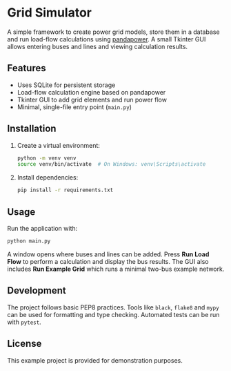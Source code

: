 # Grid Simulator

A simple framework to create power grid models, store them in a database and run load-flow calculations using [pandapower](https://pandapower.readthedocs.io/). A small Tkinter GUI allows entering buses and lines and viewing calculation results.

## Features

- Uses SQLite for persistent storage
- Load-flow calculation engine based on pandapower
- Tkinter GUI to add grid elements and run power flow
- Minimal, single-file entry point (`main.py`)

## Installation

1. Create a virtual environment:
   ```bash
   python -m venv venv
   source venv/bin/activate  # On Windows: venv\Scripts\activate
   ```
2. Install dependencies:
   ```bash
   pip install -r requirements.txt
   ```

## Usage

Run the application with:
```bash
python main.py
```
A window opens where buses and lines can be added. Press **Run Load Flow** to perform a calculation and display the bus results. The GUI also includes **Run Example Grid** which runs a minimal two-bus example network.

## Development

The project follows basic PEP8 practices. Tools like `black`, `flake8` and `mypy` can be used for formatting and type checking. Automated tests can be run with `pytest`.

## License

This example project is provided for demonstration purposes.
